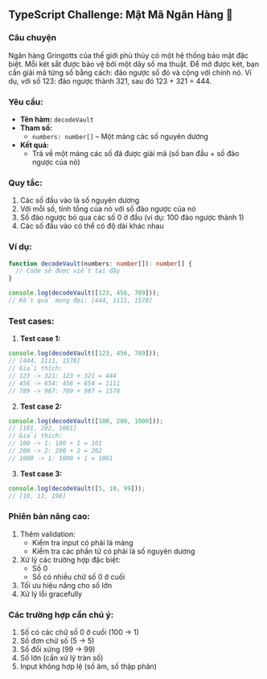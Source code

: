 ## TypeScript Challenge: Mật Mã Ngân Hàng 🏦

### Câu chuyện
Ngân hàng Gringotts của thế giới phù thủy có một hệ thống bảo mật đặc biệt. Mỗi két sắt được bảo vệ bởi một dãy số ma thuật. Để mở được két, bạn cần giải mã từng số bằng cách: đảo ngược số đó và cộng với chính nó. Ví dụ, với số 123: đảo ngược thành 321, sau đó 123 + 321 = 444.

### Yêu cầu:
- **Tên hàm:** `decodeVault`
- **Tham số:** 
  - `numbers: number[]` – Một mảng các số nguyên dương
- **Kết quả:** 
  - Trả về một mảng các số đã được giải mã (số ban đầu + số đảo ngược của nó)

### Quy tắc:
1. Các số đầu vào là số nguyên dương
2. Với mỗi số, tính tổng của nó với số đảo ngược của nó
3. Số đảo ngược bỏ qua các số 0 ở đầu (ví dụ: 100 đảo ngược thành 1)
4. Các số đầu vào có thể có độ dài khác nhau

### Ví dụ:
```typescript
function decodeVault(numbers: number[]): number[] {
  // Code sẽ được viết tại đây
}

console.log(decodeVault([123, 456, 789])); 
// Kết quả mong đợi: [444, 1111, 1578]
```

### Test cases:

1. **Test case 1:**
```typescript
console.log(decodeVault([123, 456, 789])); 
// [444, 1111, 1578]
// Giải thích: 
// 123 -> 321: 123 + 321 = 444
// 456 -> 654: 456 + 654 = 1111
// 789 -> 987: 789 + 987 = 1578
```

2. **Test case 2:**
```typescript
console.log(decodeVault([100, 200, 1000])); 
// [101, 202, 1001]
// Giải thích: 
// 100 -> 1: 100 + 1 = 101
// 200 -> 2: 200 + 2 = 202
// 1000 -> 1: 1000 + 1 = 1001
```

3. **Test case 3:**
```typescript
console.log(decodeVault([5, 10, 99])); 
// [10, 11, 198]
```

### Phiên bản nâng cao:
1. Thêm validation:
   - Kiểm tra input có phải là mảng
   - Kiểm tra các phần tử có phải là số nguyên dương
2. Xử lý các trường hợp đặc biệt:
   - Số 0
   - Số có nhiều chữ số 0 ở cuối
3. Tối ưu hiệu năng cho số lớn
4. Xử lý lỗi gracefully

### Các trường hợp cần chú ý:
1. Số có các chữ số 0 ở cuối (100 -> 1)
2. Số đơn chữ số (5 -> 5)
3. Số đối xứng (99 -> 99)
4. Số lớn (cần xử lý tràn số)
5. Input không hợp lệ (số âm, số thập phân)